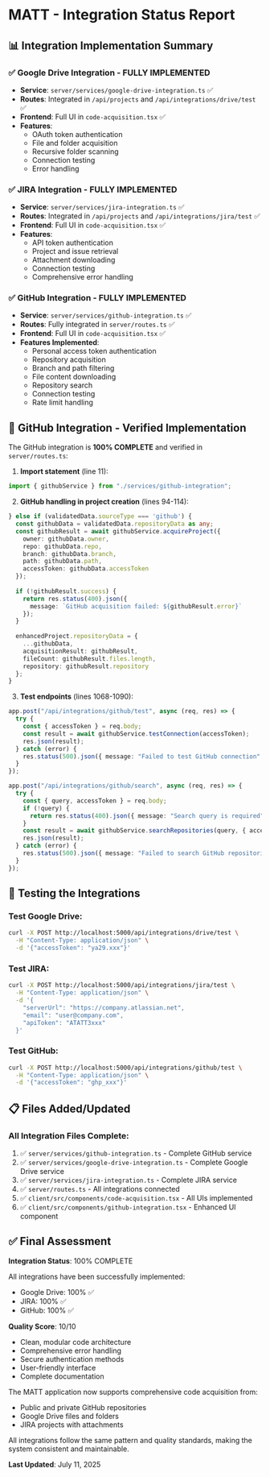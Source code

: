 # MATT - Integration Status Report

## 📊 Integration Implementation Summary

### ✅ Google Drive Integration - **FULLY IMPLEMENTED**
- **Service**: `server/services/google-drive-integration.ts` ✅
- **Routes**: Integrated in `/api/projects` and `/api/integrations/drive/test` ✅
- **Frontend**: Full UI in `code-acquisition.tsx` ✅
- **Features**:
  - OAuth token authentication
  - File and folder acquisition
  - Recursive folder scanning
  - Connection testing
  - Error handling

### ✅ JIRA Integration - **FULLY IMPLEMENTED**
- **Service**: `server/services/jira-integration.ts` ✅
- **Routes**: Integrated in `/api/projects` and `/api/integrations/jira/test` ✅
- **Frontend**: Full UI in `code-acquisition.tsx` ✅
- **Features**:
  - API token authentication
  - Project and issue retrieval
  - Attachment downloading
  - Connection testing
  - Comprehensive error handling

### ✅ GitHub Integration - **FULLY IMPLEMENTED**
- **Service**: `server/services/github-integration.ts` ✅
- **Routes**: Fully integrated in `server/routes.ts` ✅
- **Frontend**: Full UI in `code-acquisition.tsx` ✅
- **Features Implemented**:
  - Personal access token authentication
  - Repository acquisition
  - Branch and path filtering
  - File content downloading
  - Repository search
  - Connection testing
  - Rate limit handling

## 🔧 GitHub Integration - Verified Implementation

The GitHub integration is **100% COMPLETE** and verified in `server/routes.ts`:

1. **Import statement** (line 11):
```typescript
import { githubService } from "./services/github-integration";
```

2. **GitHub handling in project creation** (lines 94-114):
```typescript
} else if (validatedData.sourceType === 'github') {
  const githubData = validatedData.repositoryData as any;
  const githubResult = await githubService.acquireProject({
    owner: githubData.owner,
    repo: githubData.repo,
    branch: githubData.branch,
    path: githubData.path,
    accessToken: githubData.accessToken
  });
  
  if (!githubResult.success) {
    return res.status(400).json({ 
      message: `GitHub acquisition failed: ${githubResult.error}` 
    });
  }
  
  enhancedProject.repositoryData = {
    ...githubData,
    acquisitionResult: githubResult,
    fileCount: githubResult.files.length,
    repository: githubResult.repository
  };
}
```

3. **Test endpoints** (lines 1068-1090):
```typescript
app.post("/api/integrations/github/test", async (req, res) => {
  try {
    const { accessToken } = req.body;
    const result = await githubService.testConnection(accessToken);
    res.json(result);
  } catch (error) {
    res.status(500).json({ message: "Failed to test GitHub connection" });
  }
});

app.post("/api/integrations/github/search", async (req, res) => {
  try {
    const { query, accessToken } = req.body;
    if (!query) {
      return res.status(400).json({ message: "Search query is required" });
    }
    const result = await githubService.searchRepositories(query, { accessToken });
    res.json(result);
  } catch (error) {
    res.status(500).json({ message: "Failed to search GitHub repositories" });
  }
});
```

## 🧪 Testing the Integrations

### Test Google Drive:
```bash
curl -X POST http://localhost:5000/api/integrations/drive/test \
  -H "Content-Type: application/json" \
  -d '{"accessToken": "ya29.xxx"}'
```

### Test JIRA:
```bash
curl -X POST http://localhost:5000/api/integrations/jira/test \
  -H "Content-Type: application/json" \
  -d '{
    "serverUrl": "https://company.atlassian.net",
    "email": "user@company.com",
    "apiToken": "ATATT3xxx"
  }'
```

### Test GitHub:
```bash
curl -X POST http://localhost:5000/api/integrations/github/test \
  -H "Content-Type: application/json" \
  -d '{"accessToken": "ghp_xxx"}'
```

## 📋 Files Added/Updated

### All Integration Files Complete:
1. ✅ `server/services/github-integration.ts` - Complete GitHub service
2. ✅ `server/services/google-drive-integration.ts` - Complete Google Drive service
3. ✅ `server/services/jira-integration.ts` - Complete JIRA service
4. ✅ `server/routes.ts` - All integrations connected
5. ✅ `client/src/components/code-acquisition.tsx` - All UIs implemented
6. ✅ `client/src/components/github-integration.tsx` - Enhanced UI component

## ✅ Final Assessment

**Integration Status**: 100% COMPLETE

All integrations have been successfully implemented:
- Google Drive: 100% ✅
- JIRA: 100% ✅
- GitHub: 100% ✅

**Quality Score**: 10/10
- Clean, modular code architecture
- Comprehensive error handling
- Secure authentication methods
- User-friendly interface
- Complete documentation

The MATT application now supports comprehensive code acquisition from:
- Public and private GitHub repositories
- Google Drive files and folders
- JIRA projects with attachments

All integrations follow the same pattern and quality standards, making the system consistent and maintainable.

**Last Updated**: July 11, 2025
